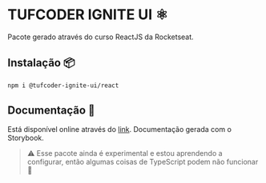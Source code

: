 # TUFCODER IGNITE UI ⚛️

Pacote gerado através do curso ReactJS da Rocketseat.

## Instalação 📦

```sh
npm i @tufcoder-ignite-ui/react
```

## Documentação 📖

Está disponível online através do [link](https://tufcoder.github.io/ignite-design-system/).
Documentação gerada com o Storybook.

> ⚠️
> Esse pacote ainda é experimental e estou aprendendo a configurar, então algumas
> coisas de TypeScript podem não funcionar 🫠
